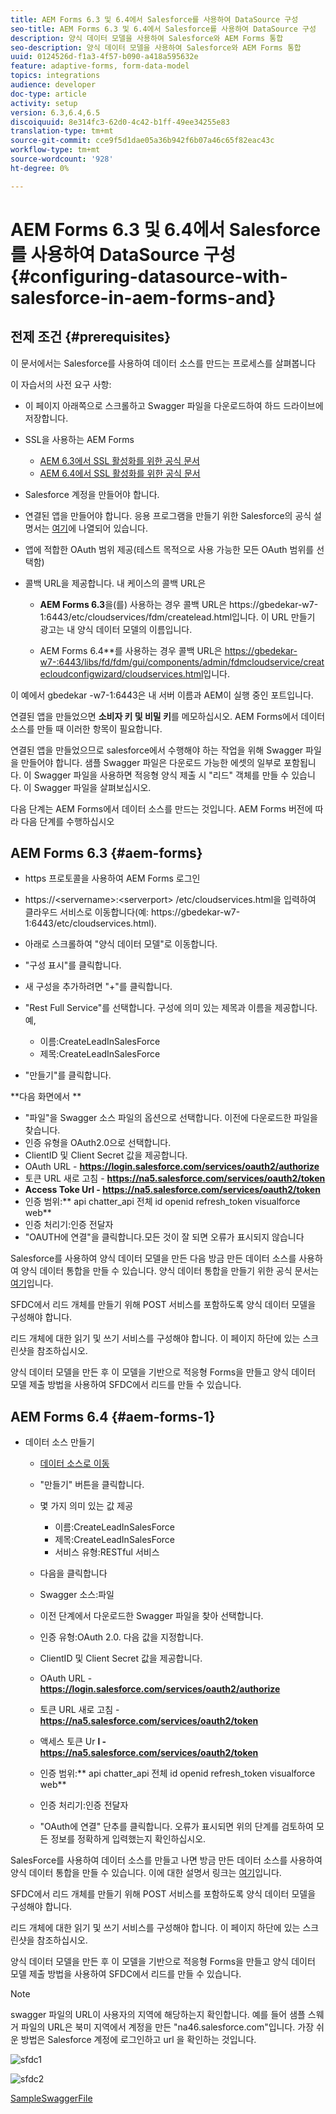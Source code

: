 ```yaml
---
title: AEM Forms 6.3 및 6.4에서 Salesforce를 사용하여 DataSource 구성
seo-title: AEM Forms 6.3 및 6.4에서 Salesforce를 사용하여 DataSource 구성
description: 양식 데이터 모델을 사용하여 Salesforce와 AEM Forms 통합
seo-description: 양식 데이터 모델을 사용하여 Salesforce와 AEM Forms 통합
uuid: 0124526d-f1a3-4f57-b090-a418a595632e
feature: adaptive-forms, form-data-model
topics: integrations
audience: developer
doc-type: article
activity: setup
version: 6.3,6.4,6.5
discoiquuid: 8e314fc3-62d0-4c42-b1ff-49ee34255e83
translation-type: tm+mt
source-git-commit: cce9f5d1dae05a36b942f6b07a46c65f82eac43c
workflow-type: tm+mt
source-wordcount: '928'
ht-degree: 0%

---
```



# AEM Forms 6.3 및 6.4에서 Salesforce를 사용하여 DataSource 구성{#configuring-datasource-with-salesforce-in-aem-forms-and}

## 전제 조건 {#prerequisites}

이 문서에서는 Salesforce를 사용하여 데이터 소스를 만드는 프로세스를 살펴봅니다

이 자습서의 사전 요구 사항:

* 이 페이지 아래쪽으로 스크롤하고 Swagger 파일을 다운로드하여 하드 드라이브에 저장합니다.
* SSL을 사용하는 AEM Forms

   * [AEM 6.3에서 SSL 활성화를 위한 공식 문서](https://helpx.adobe.com/experience-manager/6-3/sites/administering/using/ssl-by-default.html)
   * [AEM 6.4에서 SSL 활성화를 위한 공식 문서](https://helpx.adobe.com/experience-manager/6-4/sites/administering/using/ssl-by-default.html)

* Salesforce 계정을 만들어야 합니다.
* 연결된 앱을 만들어야 합니다. 응용 프로그램을 만들기 위한 Salesforce의 공식 설명서는 [여기](https://help.salesforce.com/articleView?id=connected_app_create.htm&amp;type=0)에 나열되어 있습니다.
* 앱에 적합한 OAuth 범위 제공(테스트 목적으로 사용 가능한 모든 OAuth 범위를 선택함)
* 콜백 URL을 제공합니다. 내 케이스의 콜백 URL은

   * **AEM Forms 6.3**&#x200B;을(를) 사용하는 경우 콜백 URL은 https://gbedekar-w7-1:6443/etc/cloudservices/fdm/createlead.html입니다. 이 URL 만들기 광고는 내 양식 데이터 모델의 이름입니다.

   * AEM Forms 6.4**를 사용하는 경우 콜백 URL은 [https://gbedekar-w7-:6443/libs/fd/fdm/gui/components/admin/fdmcloudservice/createcloudconfigwizard/cloudservices.html](https://gbedekar-w7-1:6443/libs/fd/fdm/gui/components/admin/fdmcloudservice/createcloudconfigwizard/cloudservices.html)입니다.

이 예에서 gbedekar -w7-1:6443은 내 서버 이름과 AEM이 실행 중인 포트입니다.

연결된 앱을 만들었으면 **소비자 키 및 비밀 키**&#x200B;를 메모하십시오. AEM Forms에서 데이터 소스를 만들 때 이러한 항목이 필요합니다.

연결된 앱을 만들었으므로 salesforce에서 수행해야 하는 작업을 위해 Swagger 파일을 만들어야 합니다. 샘플 Swagger 파일은 다운로드 가능한 에셋의 일부로 포함됩니다. 이 Swagger 파일을 사용하면 적응형 양식 제출 시 &quot;리드&quot; 객체를 만들 수 있습니다. 이 Swagger 파일을 살펴보십시오.

다음 단계는 AEM Forms에서 데이터 소스를 만드는 것입니다. AEM Forms 버전에 따라 다음 단계를 수행하십시오

## AEM Forms 6.3 {#aem-forms}

* https 프로토콜을 사용하여 AEM Forms 로그인
* https://&lt;servername>:&lt;serverport> /etc/cloudservices.html을 입력하여 클라우드 서비스로 이동합니다(예: https://gbedekar-w7-1:6443/etc/cloudservices.html).
* 아래로 스크롤하여 &quot;양식 데이터 모델&quot;로 이동합니다.
* &quot;구성 표시&quot;를 클릭합니다.
* 새 구성을 추가하려면 &quot;+&quot;를 클릭합니다.
* &quot;Rest Full Service&quot;를 선택합니다. 구성에 의미 있는 제목과 이름을 제공합니다. 예,

   * 이름:CreateLeadInSalesForce
   * 제목:CreateLeadInSalesForce

* &quot;만들기&quot;를 클릭합니다.

**다음 화면에서 **

* &quot;파일&quot;을 Swagger 소스 파일의 옵션으로 선택합니다. 이전에 다운로드한 파일을 찾습니다.
* 인증 유형을 OAuth2.0으로 선택합니다.
* ClientID 및 Client Secret 값을 제공합니다.
* OAuth URL - **https://login.salesforce.com/services/oauth2/authorize**
* 토큰 URL 새로 고침 - **https://na5.salesforce.com/services/oauth2/token**
* **Access Toke Url - https://na5.salesforce.com/services/oauth2/token**
* 인증 범위:** api   chatter_api 전체 id   openid   refresh_token visualforce web**
* 인증 처리기:인증 전달자
* &quot;OAUTH에 연결&quot;을 클릭합니다.모든 것이 잘 되면 오류가 표시되지 않습니다

Salesforce를 사용하여 양식 데이터 모델을 만든 다음 방금 만든 데이터 소스를 사용하여 양식 데이터 통합을 만들 수 있습니다. 양식 데이터 통합을 만들기 위한 공식 문서는 [여기](https://helpx.adobe.com/aem-forms/6-3/data-integration.html)입니다.

SFDC에서 리드 개체를 만들기 위해 POST 서비스를 포함하도록 양식 데이터 모델을 구성해야 합니다.

리드 개체에 대한 읽기 및 쓰기 서비스를 구성해야 합니다. 이 페이지 하단에 있는 스크린샷을 참조하십시오.

양식 데이터 모델을 만든 후 이 모델을 기반으로 적응형 Forms을 만들고 양식 데이터 모델 제출 방법을 사용하여 SFDC에서 리드를 만들 수 있습니다.

## AEM Forms 6.4 {#aem-forms-1}

* 데이터 소스 만들기

   * [데이터 소스로 이동](http://localhost:4502/libs/fd/fdm/gui/components/admin/fdmcloudservice/fdm.html/conf/global)

   * &quot;만들기&quot; 버튼을 클릭합니다.
   * 몇 가지 의미 있는 값 제공

      * 이름:CreateLeadInSalesForce
      * 제목:CreateLeadInSalesForce
      * 서비스 유형:RESTful 서비스
   * 다음을 클릭합니다
   * Swagger 소스:파일
   * 이전 단계에서 다운로드한 Swagger 파일을 찾아 선택합니다.
   * 인증 유형:OAuth 2.0. 다음 값을 지정합니다.
   * ClientID 및 Client Secret 값을 제공합니다.
   * OAuth URL - **https://login.salesforce.com/services/oauth2/authorize**
   * 토큰 URL 새로 고침 - **https://na5.salesforce.com/services/oauth2/token**
   * 액세스 토큰 Ur **l - https://na5.salesforce.com/services/oauth2/token**
   * 인증 범위:** api chatter_api 전체 id openid refresh_token visualforce web**
   * 인증 처리기:인증 전달자
   * &quot;OAuth에 연결&quot; 단추를 클릭합니다. 오류가 표시되면 위의 단계를 검토하여 모든 정보를 정확하게 입력했는지 확인하십시오.


SalesForce를 사용하여 데이터 소스를 만들고 나면 방금 만든 데이터 소스를 사용하여 양식 데이터 통합을 만들 수 있습니다. 이에 대한 설명서 링크는 [여기](https://helpx.adobe.com/experience-manager/6-4/forms/using/create-form-data-models.html)입니다.

SFDC에서 리드 개체를 만들기 위해 POST 서비스를 포함하도록 양식 데이터 모델을 구성해야 합니다.

리드 개체에 대한 읽기 및 쓰기 서비스를 구성해야 합니다. 이 페이지 하단에 있는 스크린샷을 참조하십시오.

양식 데이터 모델을 만든 후 이 모델을 기반으로 적응형 Forms을 만들고 양식 데이터 모델 제출 방법을 사용하여 SFDC에서 리드를 만들 수 있습니다.

>[!NOTE]
>
>swagger 파일의 URL이 사용자의 지역에 해당하는지 확인합니다. 예를 들어 샘플 스웨거 파일의 URL은 북미 지역에서 계정을 만든 &quot;na46.salesforce.com&quot;입니다. 가장 쉬운 방법은 Salesforce 계정에 로그인하고 url 을 확인하는 것입니다.

![sfdc1](assets/sfdc1.gif)

![sfdc2](assets/sfdc2.png)

[SampleSwaggerFile](assets/swagger-sales-force-lead.json)
